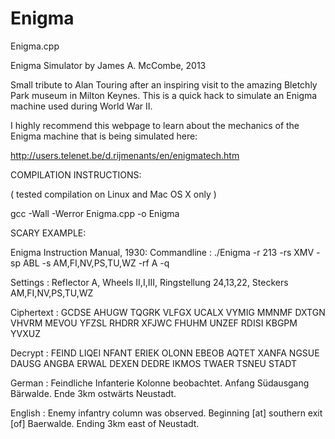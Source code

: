 # Enigma

   Enigma.cpp

   Enigma Simulator by James A. McCombe, 2013
   
   Small tribute to Alan Touring after an inspiring visit to the amazing 
   Bletchly Park museum in Milton Keynes.
   This is a quick hack to simulate an Enigma machine used during World War II.
   
   I highly recommend this webpage to learn about the mechanics of the Enigma 
   machine that is being simulated here:
   
   http://users.telenet.be/d.rijmenants/en/enigmatech.htm
   
   COMPILATION INSTRUCTIONS:
   
   ( tested compilation on Linux and Mac OS X only )

   gcc -Wall -Werror Enigma.cpp -o Enigma

   SCARY EXAMPLE:

   Enigma Instruction Manual, 1930:
   Commandline : ./Enigma -r 213 -rs XMV -sp ABL -s AM,FI,NV,PS,TU,WZ -rf A -q
   
   Settings    : Reflector A, Wheels II,I,III, Ringstellung 24,13,22, Steckers AM,FI,NV,PS,TU,WZ
   
   Ciphertext  : GCDSE AHUGW TQGRK VLFGX UCALX VYMIG MMNMF DXTGN VHVRM MEVOU YFZSL RHDRR XFJWC FHUHM UNZEF RDISI KBGPM YVXUZ
   
   Decrypt     : FEIND LIQEI NFANT ERIEK OLONN EBEOB AQTET XANFA NGSUE DAUSG ANGBA ERWAL DEXEN DEDRE IKMOS TWAER TSNEU STADT
   
   German      : Feindliche Infanterie Kolonne beobachtet. Anfang Südausgang Bärwalde. Ende 3km ostwärts Neustadt.
   
   English     : Enemy infantry column was observed. Beginning [at] southern exit [of] Baerwalde. Ending 3km east of Neustadt.
